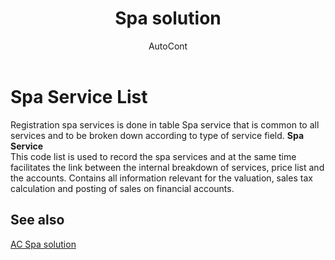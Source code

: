 ﻿---
    title: "Spa solution"
    author: AutoCont
    ms.date: 04/30/2018
    ms.topic: article
    ms.prod: dynamics-nav-2017
    ms.contentlocale: en
    ms.lasthandoff: 04/30/2018
---

# Spa Service List

Registration spa services is done in table Spa service that is common to all services and to be broken down according to type of service field.
**Spa Service**  
This code list is used to record the spa services and at the same time facilitates the link between the internal breakdown of services, price list and the accounts. Contains all information relevant for the valuation, sales tax calculation and posting of sales on financial accounts. 



## <a name="see-also"></a>See also
[AC Spa solution](ac-spa-solution.md)